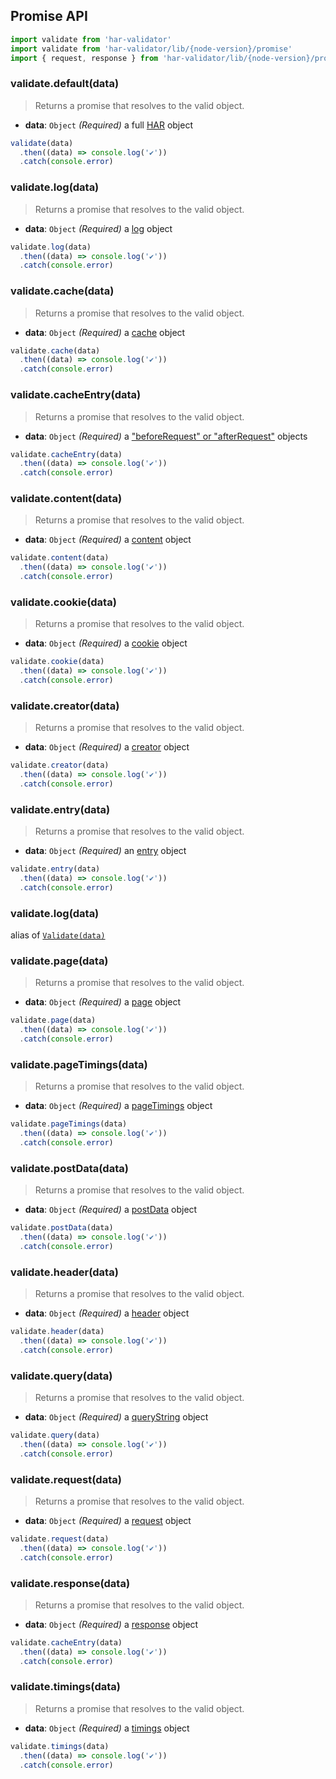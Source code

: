 ## Promise API


```js
import validate from 'har-validator'
import validate from 'har-validator/lib/{node-version}/promise'
import { request, response } from 'har-validator/lib/{node-version}/promise'
```

### validate.default(data)

> Returns a promise that resolves to the valid object.

- **data**: `Object` *(Required)*
  a full [HAR](https://github.com/ahmadnassri/har-spec/blob/master/versions/1.2.md) object

```js
validate(data)
  .then((data) => console.log('✔️'))
  .catch(console.error)
```

### validate.log(data)

> Returns a promise that resolves to the valid object.

- **data**: `Object` *(Required)*
  a [log](https://github.com/ahmadnassri/har-spec/blob/master/versions/1.2.md#log) object

```js
validate.log(data)
  .then((data) => console.log('✔️'))
  .catch(console.error)
```

### validate.cache(data)

> Returns a promise that resolves to the valid object.

- **data**: `Object` *(Required)*
  a [cache](https://github.com/ahmadnassri/har-spec/blob/master/versions/1.2.md#cache) object

```js
validate.cache(data)
  .then((data) => console.log('✔️'))
  .catch(console.error)
```

### validate.cacheEntry(data)

> Returns a promise that resolves to the valid object.

- **data**: `Object` *(Required)*
  a ["beforeRequest" or "afterRequest"](https://github.com/ahmadnassri/har-spec/blob/master/versions/1.2.md#cache) objects

```js
validate.cacheEntry(data)
  .then((data) => console.log('✔️'))
  .catch(console.error)
```

### validate.content(data)

> Returns a promise that resolves to the valid object.

- **data**: `Object` *(Required)*
  a [content](https://github.com/ahmadnassri/har-spec/blob/master/versions/1.2.md#content) object

```js
validate.content(data)
  .then((data) => console.log('✔️'))
  .catch(console.error)
```

### validate.cookie(data)

> Returns a promise that resolves to the valid object.

- **data**: `Object` *(Required)*
  a [cookie](https://github.com/ahmadnassri/har-spec/blob/master/versions/1.2.md#cookies) object

```js
validate.cookie(data)
  .then((data) => console.log('✔️'))
  .catch(console.error)
```

### validate.creator(data)

> Returns a promise that resolves to the valid object.

- **data**: `Object` *(Required)*
  a [creator](https://github.com/ahmadnassri/har-spec/blob/master/versions/1.2.md#creator) object

```js
validate.creator(data)
  .then((data) => console.log('✔️'))
  .catch(console.error)
```

### validate.entry(data)

> Returns a promise that resolves to the valid object.

- **data**: `Object` *(Required)*
  an [entry](https://github.com/ahmadnassri/har-spec/blob/master/versions/1.2.md#entries) object

```js
validate.entry(data)
  .then((data) => console.log('✔️'))
  .catch(console.error)
```

### validate.log(data)

alias of [`Validate(data)`](#validate-data-callback-)

### validate.page(data)

> Returns a promise that resolves to the valid object.

- **data**: `Object` *(Required)*
  a [page](https://github.com/ahmadnassri/har-spec/blob/master/versions/1.2.md#pages) object

```js
validate.page(data)
  .then((data) => console.log('✔️'))
  .catch(console.error)
```

### validate.pageTimings(data)

> Returns a promise that resolves to the valid object.

- **data**: `Object` *(Required)*
  a [pageTimings](https://github.com/ahmadnassri/har-spec/blob/master/versions/1.2.md#pageTimings) object

```js
validate.pageTimings(data)
  .then((data) => console.log('✔️'))
  .catch(console.error)
```

### validate.postData(data)

> Returns a promise that resolves to the valid object.

- **data**: `Object` *(Required)*
  a [postData](https://github.com/ahmadnassri/har-spec/blob/master/versions/1.2.md#postData) object

```js
validate.postData(data)
  .then((data) => console.log('✔️'))
  .catch(console.error)
```

### validate.header(data)

> Returns a promise that resolves to the valid object.

- **data**: `Object` *(Required)*
  a [header](https://github.com/ahmadnassri/har-spec/blob/master/versions/1.2.md#headers) object

```js
validate.header(data)
  .then((data) => console.log('✔️'))
  .catch(console.error)
```

### validate.query(data)

> Returns a promise that resolves to the valid object.

- **data**: `Object` *(Required)*
  a [queryString](https://github.com/ahmadnassri/har-spec/blob/master/versions/1.2.md#querystring) object

```js
validate.query(data)
  .then((data) => console.log('✔️'))
  .catch(console.error)
```

### validate.request(data)

> Returns a promise that resolves to the valid object.

- **data**: `Object` *(Required)*
  a [request](https://github.com/ahmadnassri/har-spec/blob/master/versions/1.2.md#request) object

```js
validate.request(data)
  .then((data) => console.log('✔️'))
  .catch(console.error)
```

### validate.response(data)

> Returns a promise that resolves to the valid object.

- **data**: `Object` *(Required)*
  a [response](https://github.com/ahmadnassri/har-spec/blob/master/versions/1.2.md#response) object

```js
validate.cacheEntry(data)
  .then((data) => console.log('✔️'))
  .catch(console.error)
```

### validate.timings(data)

> Returns a promise that resolves to the valid object.

- **data**: `Object` *(Required)*
  a [timings](https://github.com/ahmadnassri/har-spec/blob/master/versions/1.2.md#timings) object

```js
validate.timings(data)
  .then((data) => console.log('✔️'))
  .catch(console.error)
```
